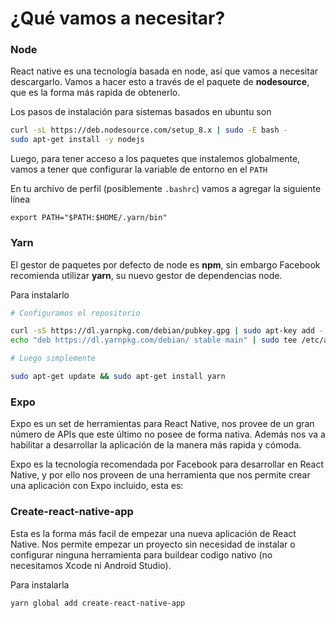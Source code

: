 # ¿Qué vamos a necesitar?

### Node

React native es una tecnología basada en node, así que vamos a necesitar descargarlo. Vamos a hacer esto a través de el paquete de **nodesource**, que es la forma más rapida de obtenerlo.

Los pasos de instalación para sistemas basados en ubuntu son

```bash
curl -sL https://deb.nodesource.com/setup_8.x | sudo -E bash -
sudo apt-get install -y nodejs
```

Luego, para tener acceso a los paquetes que instalemos globalmente, vamos a tener que configurar la variable de entorno en el `PATH`

En tu archivo de perfil \(posiblemente `.bashrc`\) vamos a agregar la siguiente línea

`export PATH="$PATH:$HOME/.yarn/bin"`

### Yarn

El gestor de paquetes por defecto de node es **npm**, sin embargo Facebook recomienda utilizar **yarn**, su nuevo gestor de dependencias node.

Para instalarlo

```bash
# Configuramos el repositorio

curl -sS https://dl.yarnpkg.com/debian/pubkey.gpg | sudo apt-key add -
echo "deb https://dl.yarnpkg.com/debian/ stable main" | sudo tee /etc/apt/sources.list.d/yarn.list

# Luego simplemente

sudo apt-get update && sudo apt-get install yarn
```

### Expo

Expo es un set de herramientas para React Native, nos provee de un gran número de APIs que este último no posee de forma nativa. Además nos va a habilitar a desarrollar la aplicación de la manera más rapida y cómoda.

Expo es la tecnología recomendada por Facebook para desarrollar en React Native, y por ello nos proveen de una herramienta que nos permite crear una aplicación con Expo incluido, esta es:

### Create-react-native-app

Esta es la forma más facil de empezar una nueva aplicación de React Native. Nos permite empezar un proyecto sin necesidad de instalar o configurar ninguna herramienta para buildear codigo nativo \(no necesitamos Xcode ni Android Studio\).

Para instalarla

```bash
yarn global add create-react-native-app
```



